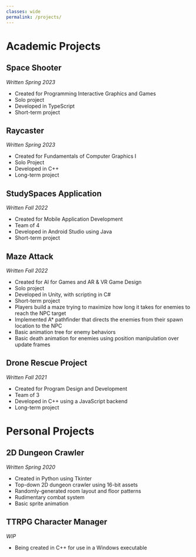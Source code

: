 ```yaml
---
classes: wide
permalink: /projects/
---
```



# Academic Projects
## Space Shooter
*Written Spring 2023*
- Created for Programming Interactive Graphics and Games
- Solo project
- Developed in TypeScript
- Short-term project

## Raycaster
*Written Spring 2023*
- Created for Fundamentals of Computer Graphics I
- Solo Project
- Developed in C++
- Long-term project

## StudySpaces Application
*Written Fall 2022*
- Created for Mobile Application Development
- Team of 4
- Developed in Android Studio using Java
- Short-term project

## Maze Attack
*Written Fall 2022*
- Created for AI for Games and AR & VR Game Design
- Solo project
- Developed in Unity, with scripting in C#
- Short-term project
- Players build a maze trying to maximize how long it takes for enemies to reach the NPC target
- Implemented A* pathfinder that directs the enemies from their spawn location to the NPC
- Basic animation tree for enemy behaviors
- Basic death animation for enemies using position manipulation over update frames

## Drone Rescue Project
*Written Fall 2021*
- Created for Program Design and Development
- Team of 3
- Developed in C++ using a JavaScript backend
- Long-term project


# Personal Projects
## 2D Dungeon Crawler
*Written Spring 2020*
- Created in Python using Tkinter
- Top-down 2D dungeon crawler using 16-bit assets
- Randomly-generated room layout and floor patterns
- Rudimentary combat system
- Basic sprite animation

## TTRPG Character Manager
*WIP*
- Being created in C++ for use in a Windows executable
